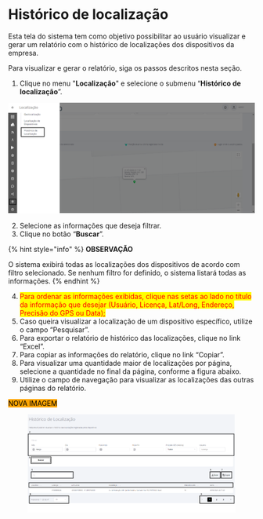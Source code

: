 # Histórico de localização

Esta tela do sistema tem como objetivo possibilitar ao usuário visualizar e gerar um relatório com o histórico de localizações dos dispositivos da empresa.

Para visualizar e gerar o relatório, siga os passos descritos nesta seção.

1. Clique no menu "**Localização**" e selecione o submenu “**Histórico de localização**”.

![](<../../.gitbook/assets/0 (6).png>)

2. Selecione as informações que deseja filtrar.
3. Clique no botão “**Buscar**”.

{% hint style="info" %}
**OBSERVAÇÃO**

O sistema exibirá todas as localizações dos dispositivos de acordo com filtro selecionado. Se nenhum filtro for definido, o sistema listará todas as informações.
{% endhint %}

4. <mark style="color:red;">Para ordenar as informações exibidas, clique nas setas ao lado no título da informação que desejar (Usuário, Licença, Lat/Long, Endereço, Precisão do GPS ou Data);</mark>
5. Caso queira visualizar a localização de um dispositivo específico, utilize o campo “Pesquisar”.
6. Para exportar o relatório de histórico das localizações, clique no link “Excel”.
7. Para copiar as informações do relatório, clique no link “Copiar”.
8. Para visualizar uma quantidade maior de localizações por página, selecione a quantidade no final da página, conforme a figura abaixo.
9. Utilize o campo de navegação para visualizar as localizações das outras páginas do relatório.

<mark style="background-color:orange;">NOVA IMAGEM</mark>

<figure><img src="../../.gitbook/assets/Captura de tela 2024-06-04 134702.png" alt=""><figcaption></figcaption></figure>
